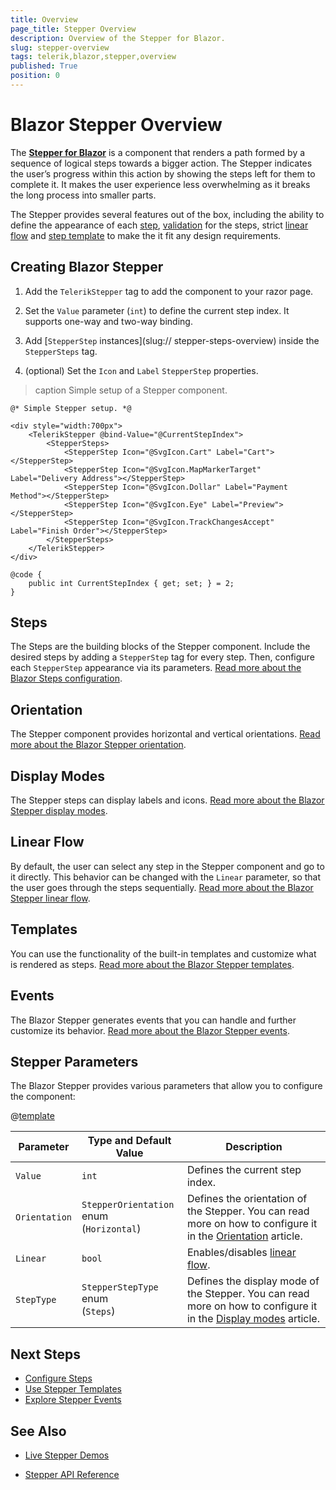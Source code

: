 ```yaml
---
title: Overview
page_title: Stepper Overview
description: Overview of the Stepper for Blazor.
slug: stepper-overview
tags: telerik,blazor,stepper,overview
published: True
position: 0
---
```



# Blazor Stepper Overview

The <a href ="https://www.telerik.com/blazor-ui/stepper"><strong>Stepper for Blazor</strong></a> is a component that renders a path formed by a sequence of logical steps towards a bigger action. The Stepper indicates the user’s progress within this action by showing the steps left for them to complete it. It makes the user experience less overwhelming as it breaks the long process into smaller parts.

The Stepper provides several features out of the box, including the ability to define the appearance of each [step](slug://stepper-steps-overview), [validation](slug://stepper-steps-validation) for the steps, strict [linear flow](slug://stepper-linear-flow) and [step template](slug://step-template) to make the it fit any design requirements.


## Creating Blazor Stepper

1. Add the `TelerikStepper` tag to add the component to your razor page.

2. Set the `Value` parameter (`int`) to define the current step index. It supports one-way and two-way binding.

3. Add [`StepperStep` instances](slug:// stepper-steps-overview) inside the `StepperSteps` tag.

4. (optional) Set the `Icon` and `Label` `StepperStep` properties.

>caption Simple setup of a Stepper component.

````RAZOR
@* Simple Stepper setup. *@

<div style="width:700px">
    <TelerikStepper @bind-Value="@CurrentStepIndex">
        <StepperSteps>
            <StepperStep Icon="@SvgIcon.Cart" Label="Cart"></StepperStep>
            <StepperStep Icon="@SvgIcon.MapMarkerTarget" Label="Delivery Address"></StepperStep>
            <StepperStep Icon="@SvgIcon.Dollar" Label="Payment Method"></StepperStep>
            <StepperStep Icon="@SvgIcon.Eye" Label="Preview"></StepperStep>
            <StepperStep Icon="@SvgIcon.TrackChangesAccept" Label="Finish Order"></StepperStep>
        </StepperSteps>
    </TelerikStepper>
</div>

@code {
    public int CurrentStepIndex { get; set; } = 2;
}
````

## Steps

The Steps are the building blocks of the Stepper component. Include the desired steps by adding a `StepperStep` tag for every step. Then, configure each `StepperStep` appearance via its parameters. [Read more about the Blazor Steps configuration](slug://stepper-steps-overview).

## Orientation
The Stepper component provides horizontal and vertical orientations. [Read more about the Blazor Stepper orientation](slug://stepper-orientation).

## Display Modes

The Stepper steps can display labels and icons. [Read more about the Blazor Stepper display modes](slug://stepper-display-modes).

## Linear Flow

By default, the user can select any step in the Stepper component and go to it directly. This behavior can be changed with the `Linear` parameter, so that the user goes through the steps sequentially. [Read more about the Blazor Stepper linear flow](slug://stepper-linear-flow).

## Templates

You can use the functionality of the built-in templates and customize what is rendered as steps. [Read more about the Blazor Stepper templates](slug://step-template).

## Events

The Blazor Stepper generates events that you can handle and further customize its behavior. [Read more about the Blazor Stepper events](slug://stepper-events).

## Stepper Parameters

The Blazor Stepper provides various parameters that allow you to configure the component:

@[template](/_contentTemplates/common/parameters-table-styles.md#table-layout)

| Parameter | Type and Default Value | Description |
| ----------- | ----------- | ----------- |
| `Value` | `int` | Defines the current step index. |
| `Orientation` | `StepperOrientation` enum <br /> (`Horizontal`) | Defines the orientation of the Stepper. You can read more on how to configure it in the [Orientation](slug://stepper-orientation) article. |
| `Linear` | `bool` | Enables/disables [linear flow](slug://stepper-linear-flow). |
| `StepType` | `StepperStepType` enum <br /> (`Steps`) | Defines the display mode of the Stepper. You can read more on how to configure it in the [Display modes](slug://stepper-display-modes) article. |

## Next Steps

* [Configure Steps](slug://stepper-steps-overview)
* [Use Stepper Templates](slug://step-template)
* [Explore Stepper Events](slug://stepper-events)

## See Also

  * [Live Stepper Demos](https://demos.telerik.com/blazor-ui/stepper/overview)

  * [Stepper API Reference](/blazor-ui/api/Telerik.Blazor.Components.TelerikStepper)